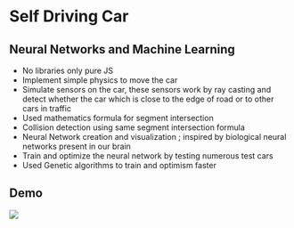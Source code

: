 # Self Driving Car
## Neural Networks and Machine Learning

- No libraries only pure JS
- Implement simple physics to move the car
- Simulate sensors on the car, these sensors work by ray casting and detect whether the car which is close to the edge of road or to other cars in traffic
- Used mathematics formula for segment intersection
- Collision detection using same segment intersection formula
- Neural Network creation and visualization ; inspired by biological neural networks present in our brain
- Train and optimize the neural network by testing numerous test cars
- Used Genetic algorithms to train and optimism faster


## Demo

<img src="./assets/demo.gif">
